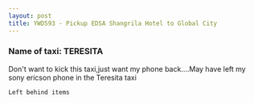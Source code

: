 ```yaml
---
layout: post
title: YWD593 - Pickup EDSA Shangrila Hotel to Global City 
---
```


### Name of taxi: TERESITA 

Don't want to kick this taxi,just want my phone back....May have left my sony ericson phone in the Teresita taxi 

```Left behind items```
